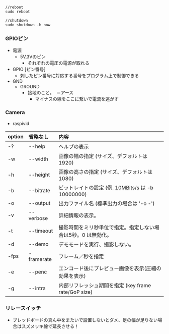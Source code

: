 ```
//reboot
sudo reboot

//shutdown
sudo shutdown -h now
```

### GPIOピン
- 電源
  - 5V,3Vのピン
     - それぞれの電圧の電源が取れる
- GPIO [ピン番号]
  - 刺したピン番号に対応する番号をプログラム上で制御できる
- GND
  - GROUND
    - 接地のこと。　＝アース
      - マイナスの線をここに繋いで電流を逃がす

### Camera
- raspivid  

|option|省略なし|内容|
|:--|:--|:--|
|-?|--help|ヘルプの表示|
|-w|--width|画像の幅の指定 (サイズ、デフォルトは 1920)|
|-h|--height|画像の高さの指定 (サイズ、デフォルトは 1080)|
|-b|--bitrate|ビットレイトの設定 (例. 10MBits/s は -b 10000000)|
|-o|--output|出力ファイル名 (標準出力の場合は '-o -') |
|-v|--verbose|詳細情報の表示。|
|-t|--timeout|撮影時間をミリ秒単位で指定。指定しない場合は5秒。0 は無効化。|
|-d|--demo|デモモードを実行、撮影しない。|
|-fps|-framerate|フレーム／秒を指定|
|-e|--penc|エンコード後にプレビュー画像を表示(圧縮の効果を表示)|
|-g|--intra|内部リフレッシュ期間を指定 (key frame rate/GoP size)|

### リレースイッチ
- ブレッドボードの真ん中をまたいで設置しないとダメ、足の幅が足りない場合はスズメッキ線で延長させる！
